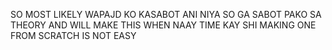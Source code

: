 SO MOST LIKELY WAPAJD KO KASABOT ANI NIYA SO GA SABOT PAKO SA THEORY AND WILL MAKE THIS WHEN NAAY TIME KAY SHI MAKING ONE FROM SCRATCH IS NOT EASY 
